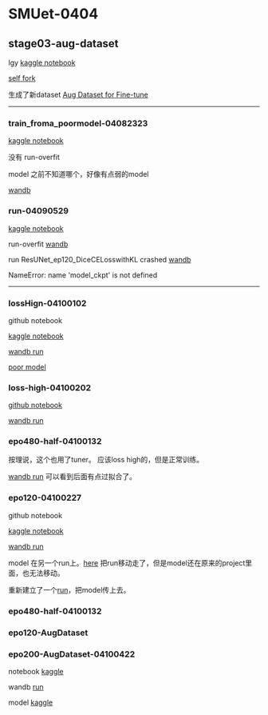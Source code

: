 # SMUet-0404

## stage03-aug-dataset

lgy [kaggle notebook](https://www.kaggle.com/code/liaoguoying/delve-into-aug-a-new-dataset-for-fine-tune)

[self fork](https://www.kaggle.com/code/yufang18/fork-delve-into-aug-a-new-dataset-for-fine-tuning/output)

生成了新dataset [Aug Dataset for Fine-tune](https://www.kaggle.com/datasets/liaoguoying/aug-dataset-for-fine-tune)


---

### train_froma_poormodel-04082323

[kaggle notebook](https://www.kaggle.com/yufang18/train-froma-poormodel-04082323)

没有 run-overfit

model 之前不知道哪个，好像有点弱的model

[wandb](https://wandb.ai/team-mykcs/UNet_Compare/runs/ewgcpqsb)

### run-04090529

[kaggle notebook](https://www.kaggle.com/code/yufang18/notebookc5abae8998/notebook)

run-overfit [wandb](https://wandb.ai/team-mykcs/lightning_logs/runs/83t1nw8o)

run ResUNet_ep120_DiceCELosswithKL crashed  [wandb](https://wandb.ai/team-mykcs/UNet_Compare/runs/odxjpwe3/overview?nw=nwusermykcs)

NameError: name 'model_ckpt' is not defined

---

### lossHign-04100102
github notebook

[kaggle notebook](https://www.kaggle.com/code/mykcs01/loss-04100102/notebook)

[wandb run](https://wandb.ai/team-mykcs/UNet_Compare/runs/k74z1q5q)

[poor model](https://wandb.ai/team-mykcs/UNet_Compare/artifacts/model/poor-model-04100102)

### loss-high-04100202

[github notebook](https://github.com/mykcs/SMUet-0404/blob/main/loss-high-04100202.ipynb)

[wandb run](https://wandb.ai/team-mykcs/UNet_Compare/runs/5sm6w8km)

### epo480-half-04100132

按理说，这个也用了tuner。 应该loss high的，但是正常训练。

[wandb run](https://wandb.ai/team-mykcs/UNet_Compare/runs/y10ndgqn)
可以看到后面有点过拟合了。

### epo120-04100227
github notebook

[kaggle notebook](https://www.kaggle.com/code/mykcs01/epo120-04100227/notebook)

[wandb run](https://wandb.ai/team-mykcs/UNet_Compare/runs/3huy70i6)

model 在另一个run上。[here](https://wandb.ai/team-mykcs/uncategorized/artifacts/model/model-epo120-04100227/v0)
把run移动走了，但是model还在原来的project里面，也无法移动。

重新建立了一个[run](https://wandb.ai/team-mykcs/UNet_Compare/runs/2zh292n0)，把model传上去。

### epo480-half-04100132


### epo120-AugDataset

### epo200-AugDataset-04100422
notebook [kaggle](https://www.kaggle.com/code/mykcs01/epo200-augdataset-04100422?scriptVersionId=171226718)

wandb [run](https://wandb.ai/team-mykcs/UNet_Compare/runs/z8norpkj/overview?nw=nwusermykcs)

model [kaggle](https://www.kaggle.com/code/mykcs01/epo200-augdataset-04100422/output?scriptVersionId=171226718)
